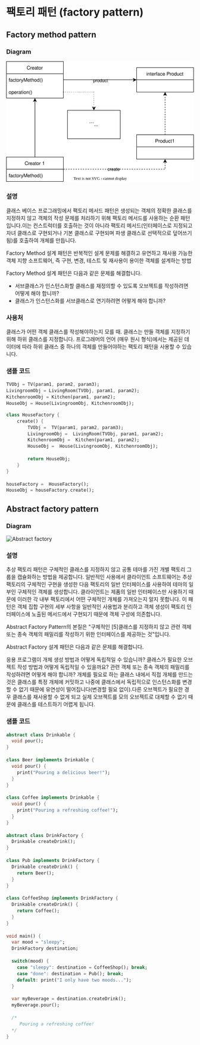 # 팩토리 패턴 (factory pattern)

## Factory method pattern

### Diagram
![Factory method](https://raw.githubusercontent.com/biso-study/cs-note-for-interview/main/CHAPTER%201/file/factory_method.svg)

### 설명
클래스 베이스 프로그래밍에서 팩토리 메서드 패턴은 생성되는 객체의 정확한 클래스를 지정하지 않고 객체의 작성 문제를 처리하기 위해 팩토리 메서드를 사용하는 순환 패턴입니다.이는 컨스트럭터를 호출하는 것이 아니라 팩토리 메서드(인터페이스로 지정되고 자녀 클래스로 구현되거나 기본 클래스로 구현되며 파생 클래스로 선택적으로 덮어쓰기됨)를 호출하여 개체를 만듭니다.

Factory Method 설계 패턴은 반복적인 설계 문제를 해결하고 유연하고 재사용 가능한 객체 지향 소프트웨어, 즉 구현, 변경, 테스트 및 재사용이 용이한 객체를 설계하는 방법

Factory Method 설계 패턴은 다음과 같은 문제를 해결합니다.
  - 서브클래스가 인스턴스화할 클래스를 재정의할 수 있도록 오브젝트를 작성하려면 어떻게 해야 합니까?
  - 클래스가 인스턴스화를 서브클래스로 연기하려면 어떻게 해야 합니까?

### 사용처
클래스가 어떤 객체 클래스를 작성해야하는지 모를 때.
클래스는 만들 객체를 지정하기 위해 하위 클래스를 지정합니다.
프로그래머의 언어 (매우 원시 형식)에서는 제공된 데이터에 따라 하위 클래스 중 하나의 객체를 만들어야하는 팩토리 패턴을 사용할 수 있습니다.

### 샘플  코드
```dart
TVObj = TV(param1, param2, param3);
LivingroomObj = LivingRoom(TVObj, param1, param2);
KitchenroomObj = Kitchen(param1, param2);
HouseObj = House(LivingroomObj, KitchenroomObj);
```
```dart
class HouseFactory {
    create() {
        TVObj =  TV(param1, param2, param3);
        LivingroomObj =  LivingRoom(TVObj, param1, param2);
        KitchenroomObj =  Kitchen(param1, param2);
        HouseObj =  House(LivingroomObj, KitchenroomObj);

        return HouseObj;
    }
}

houseFactory =  HouseFactory();
HouseObj = houseFactory.create();
```

## Abstract factory pattern

### Diagram
![Abstract factory](https://upload.wikimedia.org/wikipedia/commons/thumb/9/9d/Abstract_factory_UML.svg/1354px-Abstract_factory_UML.svg.png)

### 설명
추상 팩토리 패턴은 구체적인 클래스를 지정하지 않고 공통 테마를 가진 개별 팩토리 그룹을 캡슐화하는 방법을 제공합니다. 일반적인 사용에서 클라이언트 소프트웨어는 추상 팩토리의 구체적인 구현을 생성한 다음 팩토리의 일반 인터페이스를 사용하여 테마의 일부인 구체적인 객체를 생성합니다. 클라이언트는 제품의 일반 인터페이스만 사용하기 때문에 이러한 각 내부 팩토리에서 어떤 구체적인 개체를 가져오는지 알지 못합니다. 이 패턴은 객체 집합 구현의 세부 사항을 일반적인 사용법과 분리하고 객체 생성이 팩토리 인터페이스에 노출된 메서드에서 구현되기 때문에 객체 구성에 의존합니다.

Abstract Factory Pattern의 본질은 "구체적인 [5]클래스를 지정하지 않고 관련 객체 또는 종속 객체의 패밀리를 작성하기 위한 인터페이스를 제공하는 것"입니다.

Abstract Factory 설계 패턴은 다음과 같은 문제를 해결합니다.

응용 프로그램이 개체 생성 방법과 어떻게 독립적일 수 있습니까?
클래스가 필요한 오브젝트 작성 방법과 어떻게 독립적일 수 있을까요?
관련 객체 또는 종속 객체의 패밀리를 작성하려면 어떻게 해야 합니까?
개체를 필요로 하는 클래스 내에서 직접 개체를 만드는 것은 클래스를 특정 개체에 커밋하고 나중에 클래스에서 독립적으로 인스턴스화를 변경할 수 없기 때문에 유연성이 떨어집니다(변경할 필요 없이).다른 오브젝트가 필요한 경우 클래스를 재사용할 수 없게 되고 실제 오브젝트를 모의 오브젝트로 대체할 수 없기 때문에 클래스를 테스트하기 어렵게 됩니다.

### 샘플  코드
```dart
abstract class Drinkable {
  void pour();
}

class Beer implements Drinkable {
  void pour() {
    print("Pouring a delicious beer!");
  }
}

class Coffee implements Drinkable {
  void pour() {
    print("Pouring a refreshing coffee!");
  }
}

abstract class DrinkFactory {
  Drinkable createDrink();
}

class Pub implements DrinkFactory {
  Drinkable createDrink() {
    return Beer();
  }
}

class CoffeeShop implements DrinkFactory {
  Drinkable createDrink() {
    return Coffee();
  }
}

void main() {
  var mood = "sleepy";
  DrinkFactory destination;

  switch(mood) {
    case "sleepy": destination = CoffeeShop(); break;
    case "done": destination = Pub(); break;
    default: print("I only have two moods...");
  }

  var myBeverage = destination.createDrink();
  myBeverage.pour();

  /*
     Pouring a refreshing coffee!
  */
}
```
